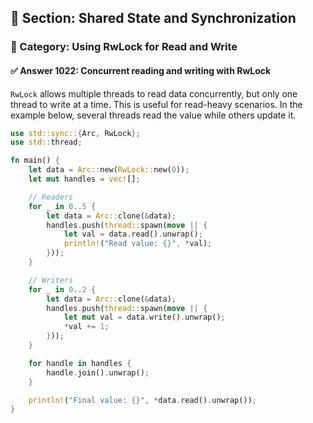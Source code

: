## 📘 Section: Shared State and Synchronization
### 🔹 Category: Using RwLock for Read and Write
#### ✅ Answer 1022: Concurrent reading and writing with RwLock

`RwLock` allows multiple threads to read data concurrently, but only one thread to write at a time. This is useful for read-heavy scenarios. In the example below, several threads read the value while others update it.

```rust
use std::sync::{Arc, RwLock};
use std::thread;

fn main() {
    let data = Arc::new(RwLock::new(0));
    let mut handles = vec![];

    // Readers
    for _ in 0..5 {
        let data = Arc::clone(&data);
        handles.push(thread::spawn(move || {
            let val = data.read().unwrap();
            println!("Read value: {}", *val);
        }));
    }

    // Writers
    for _ in 0..2 {
        let data = Arc::clone(&data);
        handles.push(thread::spawn(move || {
            let mut val = data.write().unwrap();
            *val += 1;
        }));
    }

    for handle in handles {
        handle.join().unwrap();
    }

    println!("Final value: {}", *data.read().unwrap());
}
```
